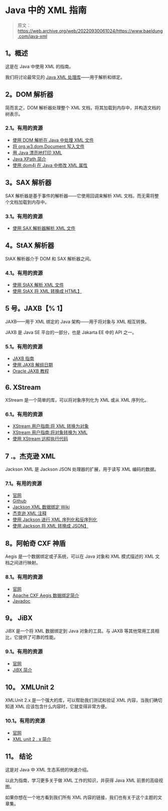 # Java 中的 XML 指南

> 原文：<https://web.archive.org/web/20220930061024/https://www.baeldung.com/java-xml>

## **1。概述**

这是在 Java 中使用 XML 的指南。

我们将讨论最常见的 [Java XML 处理库](/web/20221008004625/https://www.baeldung.com/java-xml-libraries)——用于解析和绑定。

## **2。DOM 解析器**

简而言之，DOM 解析器处理整个 XML 文档，将其加载到内存中，并构造文档的树表示。

### 2.1。有用的资源

*   [使用 DOM 解析在 Java 中处理 XML 文件](/web/20221008004625/https://www.baeldung.com/java-xerces-dom-parsing)
*   [将 org.w3.dom.Document 写入文件](/web/20221008004625/https://www.baeldung.com/java-write-xml-document-file)
*   [用 Java 漂亮地打印 XML](/web/20221008004625/https://www.baeldung.com/java-pretty-print-xml)
*   [Java XPath 简介](/web/20221008004625/https://www.baeldung.com/java-xpath)
*   [使用 dom4j 在 Java 中修改 XML 属性](/web/20221008004625/https://www.baeldung.com/java-modify-xml-attribute#using-dom4j)

## **3。SAX 解析器**

SAX 解析器是基于事件的解析器——它使用回调来解析 XML 文档，而无需将整个文档加载到内存中。

### 3.1。有用的资源

*   [使用 SAX 解析器解析 XML 文件](/web/20221008004625/https://www.baeldung.com/java-sax-parser)

## **4。StAX 解析器**

StAX 解析器介于 DOM 和 SAX 解析器之间。

### 4.1。有用的资源

*   [使用 StAX 解析 XML 文件](/web/20221008004625/https://www.baeldung.com/java-stax)
*   [使用 StAX 将 XML 转换成 HTML】](/web/20221008004625/https://www.baeldung.com/java-convert-xml-to-html#stax)

## **5 号。JAXB【% 1】**

JAXB——用于 XML 绑定的 Java 架构——用于将对象与 XML 相互转换。

JAXB 是 Java SE 平台的一部分，也是 Jakarta EE 中的 API 之一。

### 5.1。有用的资源

*   [JAXB 指南](/web/20221008004625/https://www.baeldung.com/jaxb)
*   [使用 JAXB 解组日期](/web/20221008004625/https://www.baeldung.com/jaxb-unmarshalling-dates)
*   [Oracle JAXB 教程](https://web.archive.org/web/20221008004625/https://docs.oracle.com/javase/tutorial/jaxb/intro/index.html)

## **6\. XStream**

XStream 是一个简单的库，可以将对象序列化为 XML 或从 XML 序列化。

### 6.1。有用的资源

*   [XStream 用户指南:将 XML 转换为对象](/web/20221008004625/https://www.baeldung.com/xstream-deserialize-xml-to-object)
*   [XStream 用户指南:将对象转换为 XML](/web/20221008004625/https://www.baeldung.com/xstream-serialize-object-to-xml)
*   [使用 XStream 远程执行代码](/web/20221008004625/https://www.baeldung.com/java-xstream-remote-code-execution)

## 7 .**。杰克逊 XML**

Jackson XML 是 Jackson JSON 处理器的扩展，用于读写 XML 编码的数据。

### 7.1。有用的资源

*   [官网](https://web.archive.org/web/20221008004625/https://github.com/FasterXML/jackson)
*   [Github](https://web.archive.org/web/20221008004625/https://github.com/FasterXML/jackson-dataformat-xml)
*   [Jackson XML 数据绑定 Wiki](https://web.archive.org/web/20221008004625/https://github.com/FasterXML/jackson-dataformat-xml/wiki)
*   [杰克逊 XML 注释](https://web.archive.org/web/20221008004625/https://github.com/FasterXML/jackson-dataformat-xml/wiki/Jackson-XML-annotations)
*   [使用 Jackson 进行 XML 序列化和反序列化](/web/20221008004625/https://www.baeldung.com/jackson-xml-serialization-and-deserialization)
*   [使用 Jackson 将 XML 转换成 JSON】](/web/20221008004625/https://www.baeldung.com/jackson-convert-xml-json)

## **8。阿帕奇 CXF 神盾**

Aegis 是一个数据绑定或子系统，可以在 Java 对象和 XML 模式描述的 XML 文档之间进行映射。

### 8.1。有用的资源

*   [官网](https://web.archive.org/web/20221008004625/https://cxf.apache.org/docs/aegis-21.html)
*   [Apache CXF Aegis 数据绑定简介](/web/20221008004625/https://www.baeldung.com/aegis-data-binding-in-apache-cxf)
*   [Javadoc](https://web.archive.org/web/20221008004625/https://cxf.apache.org/javadoc/latest-3.5.x/)

## **9。** **JiBX**

JiBX 是一个将 XML 数据绑定到 Java 对象的工具。与 JAXB 等其他常用工具相比，它提供了可靠的性能。

### 9.1。有用的资源

*   [官网](https://web.archive.org/web/20221008004625/https://jibx.sourceforge.io/)
*   [JiBX 简介](/web/20221008004625/https://www.baeldung.com/jibx)

## 10。 XMLUnit 2

XMLUnit 2.x 是一个强大的库，可以帮助我们测试和验证 XML 内容，当我们确切知道 XML 应该包含什么内容时，它就变得非常方便。

### 10.1。有用的资源

*   [官网](https://web.archive.org/web/20221008004625/http://www.xmlunit.org/)
*   [XML unit 2 . x 简介](/web/20221008004625/https://www.baeldung.com/xmlunit2)

## **11。** **结论**

这是对 Java 中 XML 生态系统的快速介绍。

以此为指南，学习更多关于做 XML 工作的知识，并获得 Java XML 前景的高级视图。

如果你想在一个地方看到我们所有 XML 内容的链接，我们也有关于这个主题的文章集。